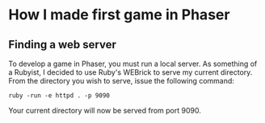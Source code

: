 # How I made first game in Phaser

## Finding a web server

To develop a game in Phaser, you must run a local server. As something of a Rubyist, I decided to use Ruby's WEBrick to serve my current directory. From the directory you wish to serve, issue the following command:

    ruby -run -e httpd . -p 9090

Your current directory will now be served from port 9090.
